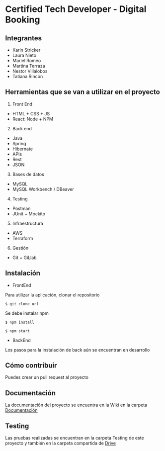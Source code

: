 # Certified Tech Developer - Digital Booking

## Integrantes

- Karin Stricker
- Laura Nieto
- Mariel Romeo
- Martina Terraza
- Nestor Villalobos
- Tatiana Rincón


## Herramientas que se van a utilizar en el proyecto


1. Front End
- HTML + CSS + JS
- React: Node + NPM

2. Back end
- Java
- Spring
- Hibernate
- APIs
- Rest
- JSON

3. Bases de datos
- MySQL
- MySQL Workbench / DBeaver

4. Testing
- Postman
- JUnit + Mockito

5. Infraestructura
- AWS
- Terraform

6. Gestión
- Git + GiLlab

## Instalación

- FrontEnd

Para utilizar la aplicación, clonar el repositorio

`$ git clone url`

Se debe instalar npm

`$ npm install`

`$ npm start`

- BackEnd

Los pasos para la instalación de back aún se encuentran en desarrollo

## Cómo contribuir

Puedes crear un pull request al proyecto

## Documentación

La documentación del proyecto se encuentra en la Wiki en la carpeta [Documentación](https://gitlab.com/proyecto-integrador-0321/camada-3/grupo-1/-/wikis/Documentaci%C3%B3n)

## Testing

Las pruebas realizadas se encuentran en la carpeta Testing de este proyecto y también en la carpeta compartida de [Drive](https://drive.google.com/drive/folders/1SF8EC--OmTVsqam1LNORqiypWBsL9-Lq?usp=sharing)

